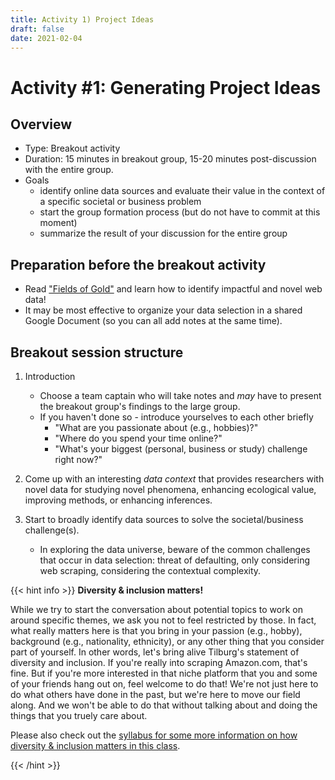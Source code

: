 ```yaml
---
title: Activity 1) Project Ideas
draft: false
date: 2021-02-04
---
```


# Activity #1: Generating Project Ideas

## Overview
- Type: Breakout activity
- Duration: 15 minutes in breakout group, 15-20 minutes post-discussion with the entire group.
- Goals
  - identify online data sources and evaluate their value in the context of a specific societal or business problem
  - start the group formation process (but do not have to commit at this moment)
  - summarize the result of your discussion for the entire group

## Preparation before the breakout activity

- Read ["Fields of Gold"](https://doi.org/10.1177%2F00222429221100750) and learn how to identify impactful and novel web data!
- It may be most effective to organize your data selection in a shared Google Document (so you can all add notes at the same time).

## Breakout session structure

1. Introduction
    - Choose a team captain who will take notes and *may* have to present the breakout group's findings to the large group.
    - If you haven't done so - introduce yourselves to each other briefly
        - "What are you passionate about (e.g., hobbies)?"
        - "Where do you spend your time online?"
        - "What's your biggest (personal, business or study) challenge right now?"

2. Come up with an interesting *data context* that provides researchers with novel data for studying novel phenomena, enhancing ecological value, improving methods, or enhancing inferences.

3. Start to broadly identify data sources to solve the societal/business challenge(s).
    - In exploring the data universe, beware of the common challenges that occur in data selection: threat of defaulting, only considering web scraping, considering the contextual complexity.


{{< hint info >}}
__Diversity & inclusion matters!__

While we try to start the conversation about potential topics to work on around specific themes, we ask you not to feel restricted by those. In fact, what really matters here is that you bring in your passion (e.g., hobby), background (e.g., nationality, ethnicity), or any other thing that you consider part of yourself. In other words, let's bring alive Tilburg's statement of diversity and inclusion. If you're really into scraping Amazon.com, that's fine. But if you're more interested in that niche platform that you and some of your friends hang out on, feel welcome to do that! We're not just here to do what others have done in the past, but we're here to move our field along. And we won't be able to do that without talking about and doing the things that you truely care about.

Please also check out the [syllabus for some more information on how diversity & inclusion matters in this class](../../../course/syllabus).


{{< /hint >}}
